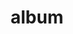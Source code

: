 ---
layout: album
resource: instagram
title: "album"
description: "masonry"
active: gallery
header-img: "img/gallery-bg.jpg"
album-title: "my 9th album"
images:
  - image_path: chin_19022/15/20230917_152941_380433075_18100649149347304_6485903381336918063_n.jpg
  - image_path: chin_19022/15/20230917_152941_380437701_18100649158347304_7310589720316988465_n.jpg
  - image_path: chin_19022/15/20231214_193722_411198081_18111700477347304_2555734236488164385_n.jpg
  - image_path: chin_19022/15/20231214_193722_411210106_18111700489347304_1030387121626598631_n.jpg
  - image_path: chin_19022/15/20231214_193722_411210726_18111700456347304_668517093368649313_n.jpg
  - image_path: chin_19022/15/20231214_193722_411219464_18111700465347304_821094737587953196_n.jpg
  - image_path: chin_19022/15/20231220_172547_412649661_18112385641347304_2478503662794784309_n.jpg
  - image_path: chin_19022/15/20250106_173341_472920661_18152217145347304_5303142534679829057_n.jpg
  - image_path: chin_19022/15/20250110_140846_471387991_2060670834358369_8531431344408326919_n.jpg
  - image_path: chin_19022/15/20250110_140846_472989043_582545161251702_184475902772883375_n.jpg
  - image_path: chin_19022/15/20250110_140846_473362236_587392370710870_516522394800072301_n.jpg
  - image_path: chin_19022/15/20250219_211332_480504138_18156601108347304_3972313116442753947_n.jpg
  - image_path: chin_19022/15/20250219_211332_480793652_18156601090347304_3899868125839747477_n.jpg
  - image_path: chin_19022/15/20250219_211332_480826553_18156601099347304_5303374914264472807_n.jpg
  - image_path: chin_19022/15/20250220_121248_480891555_18156663706347304_806632643424671880_n.jpg
  - image_path: chin_19022/15/20250223_210644_481782442_18157016212347304_497922604354671164_n.jpg
---